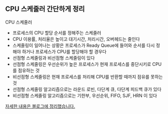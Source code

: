 ## CPU 스케줄러 간단하게 정리

CPU 스케줄러

- 프로세스의 CPU 할당 순서를 정해주는 스케줄러
- CPU 이용률, 처리율은 높이고 대기시간, 처리시간, 오버헤드는 줄인다
- 스케줄링이 일어나는 상황은 프로세스가 Ready Queue에 들어와 순서를 다시 정해야 하거나 프로세스가 CPU를 할당해야 할 경우다
- 선점형 스케줄링과 비선점형 스케줄링이 있다
- 선점형 스케줄링은 우선순위가 높은 프로세스가 현재 프로세스를 중단시키로 CPU를 점유하는 것
- 비선점형 스케줄링은 현재 프로세스를 처리해 CPU를 반환할 때까지 점유를 못하는 것
- 선점형 스케줄링 알고리즘으로는 라운드 로빈, 다단계 큐, 다단계 피드백 큐가 있다
- 비선점형 스케줄링 알고리즘으로는 기한부, 우선순위, FIFO, SJF, HRN 이 있다

[자세한 내용은 블로그에 정리했습니다.](https://hsh519.tistory.com/40)
